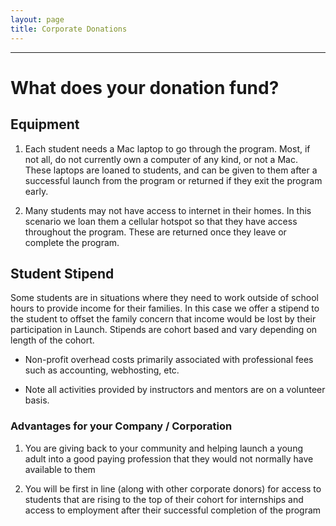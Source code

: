```yaml
---
layout: page
title: Corporate Donations
---
```


---
# What does your donation fund?

## Equipment
   
   1. Each student needs a Mac laptop to go through the program. Most, if not all, do not currently own a computer of any kind, or not a Mac. These laptops are loaned to students, and can be given to them after a successful launch from the program or returned if they exit the program early.

   2. Many students may not have access to internet in their homes.  In this scenario we loan them a cellular hotspot so that they have access throughout the program. These are returned once they leave or complete the program.

## Student Stipend

  Some students are in situations where they need to work outside of school hours to provide income for their families. In this case we offer a stipend to the student to offset the family concern that income would be lost by their participation in Launch. Stipends are cohort based and vary depending on length of the cohort.

* Non-profit overhead costs primarily associated with professional fees such as accounting, webhosting, etc.

* Note all activities provided by instructors and mentors are on a volunteer basis.

### Advantages for your Company / Corporation
1. You are giving back to your community and helping launch a young adult into a good paying profession that they would not normally have available to them

2. You will be first in line (along with other corporate donors) for access to students that are rising to the top of their cohort for internships and access to employment after their successful completion of the program